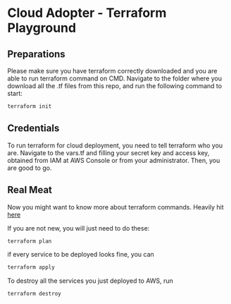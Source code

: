 # Cloud Adopter - Terraform Playground

## Preparations

Please make sure you have terraform correctly downloaded and you are able to run terraform command on CMD.
Navigate to the folder where you download all the .tf files from this repo, and run the following command to start:

```sh
terraform init
```

## Credentials
To run terraform for cloud deployment, you need to tell terraform who you are. 
Navigate to the vars.tf and filling your secret key and access key, obtained from IAM at AWS Console or from your administrator.
Then, you are good to go.


## Real Meat

Now you might want to know more about terraform commands. Heavily hit [here](https://www.terraform.io/docs/commands/index.html)

If you are not new, you will just need to do these:

```sh
terraform plan
```

if every service to be deployed looks fine, you can

```sh
terraform apply
```

To destroy all the services you just deployed to AWS, run

```sh
terraform destroy
```